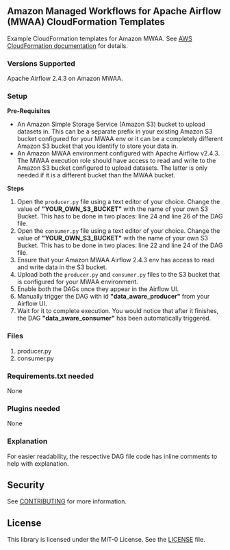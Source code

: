 ## Amazon Managed Workflows for Apache Airflow (MWAA) CloudFormation Templates

Example CloudFormation templates for Amazon MWAA.  See [AWS CloudFormation documentation](https://docs.aws.amazon.com/AWSCloudFormation/latest/UserGuide/aws-resource-mwaa-environment.html) for details.

### Versions Supported
Apache Airflow 2.4.3 on Amazon MWAA.

### Setup 
**Pre-Requisites**
- An Amazon Simple Storage Service (Amazon S3) bucket to upload datasets in.
This can be a separate prefix in your existing Amazon S3 bucket configured for
your MWAA env or it can be a completely different Amazon S3 bucket that you
identify to store your data in.
- An Amazon MWAA environment configured with Apache Airflow v2.4.3. The
MWAA execution role should have access to read and write to the Amazon S3
bucket configured to upload datasets. The latter is only needed if it is a different
bucket than the MWAA bucket.

**Steps**
1. Open the `producer.py` file using a text editor of your choice. Change the value of **"YOUR_OWN_S3_BUCKET"** with the name of your own S3 Bucket. This has to be done in two places: line 24 and line 26 of the DAG file.
2. Open the `consumer.py` file using a text editor of your choice. Change the value of **"YOUR_OWN_S3_BUCKET"** with the name of your own S3 Bucket. This has to be done in two places: line 22 and line 24 of the DAG file.
3. Ensure that your Amazon MWAA Airflow 2.4.3 env has access to read and write data in the S3 bucket.
4. Upload both the `producer.py` and `consumer.py` files to the S3 bucket that is configured for your MWAA environment.
5. Enable both the DAGs once they appear in the Airflow UI. 
6. Manually trigger the DAG with id **"data_aware_producer"** from your Airflow UI.
7. Wait for it to complete execution. You would notice that after it finishes, the DAG **"data_aware_consumer"** has been automatically triggered.

### Files

1. producer.py
2. consumer.py

### Requirements.txt needed
None

### Plugins needed 
None

### Explanation
For easier readability, the respective DAG file code has inline comments to help with explanation.

## Security

See [CONTRIBUTING](../blob/main/CONTRIBUTING.md#security-issue-notifications) for more information.

## License

This library is licensed under the MIT-0 License. See the [LICENSE](../blob/main/LICENSE) file.
